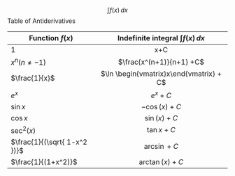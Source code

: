 $$
\int f(x) \, dx 
$$
Table of Antiderivatives

| Function $f(x)$              |  Indefinite integral $\int f(x) \, dx$  |
| ---------------------------- |:---------------------------------------:|
| $1$                            |                   x+C                   |
| $x^n (n\neq-1)$              |        $\frac{x^(n+1)}{n+1} +C$         |
| $\frac{1}{x}$                | $\ln \begin{vmatrix}x\end{vmatrix} + C$ |
| $e^x$                        |                $e^x + C$                |
| $\sin x$                     |              $-\cos(x)+C$               |
| $\cos x$                     |              $\sin(x) + C$              |
| $\sec^2(x)$                  |               $\tan x +C$               |
| $\frac{1}{(\sqrt{ 1-x^2 })}$ |               $\arcsin+C$               |
| $\frac{1}{(1+x^2)}$          |             $\arctan(x)+ C$             |

